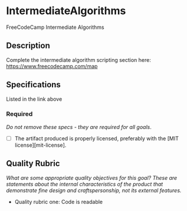 # IntermediateAlgorithms
FreeCodeCamp Intermediate Algorithms

## Description

Complete the intermediate algorithm scripting section here:
https://www.freecodecamp.com/map


## Specifications

Listed in the link above

### Required

_Do not remove these specs - they are required for all goals_.

- [ ] The artifact produced is properly licensed, preferably with the [MIT license][mit-license].

## Quality Rubric

_What are some appropriate quality objectives for this goal? These are statements about the internal characteristics of the product that demonstrate fine design and craftspersonship, not its external features._

- Quality rubric one: Code is readable
